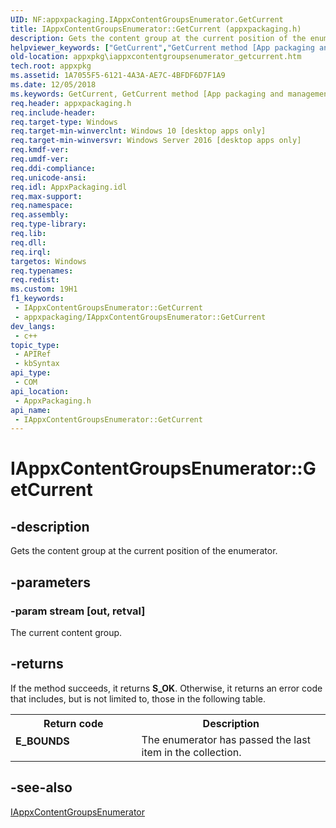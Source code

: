 ```yaml
---
UID: NF:appxpackaging.IAppxContentGroupsEnumerator.GetCurrent
title: IAppxContentGroupsEnumerator::GetCurrent (appxpackaging.h)
description: Gets the content group at the current position of the enumerator.
helpviewer_keywords: ["GetCurrent","GetCurrent method [App packaging and management]","GetCurrent method [App packaging and management]","IAppxContentGroupsEnumerator interface","IAppxContentGroupsEnumerator interface [App packaging and management]","GetCurrent method","IAppxContentGroupsEnumerator.GetCurrent","IAppxContentGroupsEnumerator::GetCurrent","appxpackaging/IAppxContentGroupsEnumerator::GetCurrent","appxpkg.iappxcontentgroupsenumerator_getcurrent"]
old-location: appxpkg\iappxcontentgroupsenumerator_getcurrent.htm
tech.root: appxpkg
ms.assetid: 1A7055F5-6121-4A3A-AE7C-4BFDF6D7F1A9
ms.date: 12/05/2018
ms.keywords: GetCurrent, GetCurrent method [App packaging and management], GetCurrent method [App packaging and management],IAppxContentGroupsEnumerator interface, IAppxContentGroupsEnumerator interface [App packaging and management],GetCurrent method, IAppxContentGroupsEnumerator.GetCurrent, IAppxContentGroupsEnumerator::GetCurrent, appxpackaging/IAppxContentGroupsEnumerator::GetCurrent, appxpkg.iappxcontentgroupsenumerator_getcurrent
req.header: appxpackaging.h
req.include-header: 
req.target-type: Windows
req.target-min-winverclnt: Windows 10 [desktop apps only]
req.target-min-winversvr: Windows Server 2016 [desktop apps only]
req.kmdf-ver: 
req.umdf-ver: 
req.ddi-compliance: 
req.unicode-ansi: 
req.idl: AppxPackaging.idl
req.max-support: 
req.namespace: 
req.assembly: 
req.type-library: 
req.lib: 
req.dll: 
req.irql: 
targetos: Windows
req.typenames: 
req.redist: 
ms.custom: 19H1
f1_keywords:
 - IAppxContentGroupsEnumerator::GetCurrent
 - appxpackaging/IAppxContentGroupsEnumerator::GetCurrent
dev_langs:
 - c++
topic_type:
 - APIRef
 - kbSyntax
api_type:
 - COM
api_location:
 - AppxPackaging.h
api_name:
 - IAppxContentGroupsEnumerator::GetCurrent
---
```


# IAppxContentGroupsEnumerator::GetCurrent


## -description

Gets the content group at the current position of the enumerator.

## -parameters

### -param stream [out, retval]

The current content group.

## -returns

If the method succeeds, it returns <b>S_OK</b>. Otherwise, it returns an error code that includes, but is not limited to, those in the following table.

<table>
<tr>
<th>Return code</th>
<th>Description</th>
</tr>
<tr>
<td width="40%">
<dl>
<dt><b>E_BOUNDS</b></dt>
</dl>
</td>
<td width="60%">
The enumerator has passed the last item in the collection.

</td>
</tr>
</table>

## -see-also

<a href="/windows/desktop/api/appxpackaging/nn-appxpackaging-iappxcontentgroupsenumerator">IAppxContentGroupsEnumerator</a>

